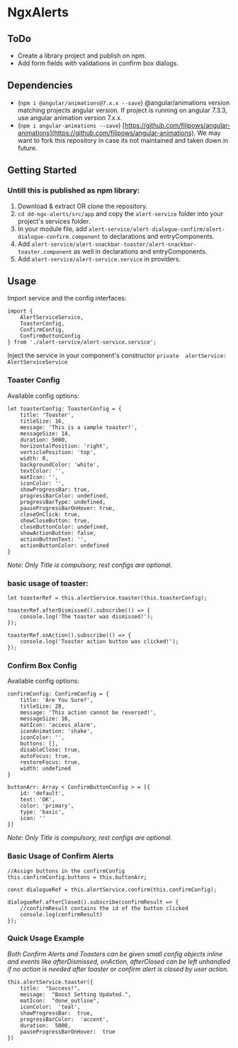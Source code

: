 
# NgxAlerts

## ToDo
* Create a library project and publish on npm.
* Add form fields with validations in confirm box dialogs.

## Dependencies
* (`npm i @angular/animations@7.x.x --save`) @angular/animations version matching projects angular version. If project is running on angular 7.3.3, use angular animation version 7.x.x.
* (`npm i angular-animations --save`)  [https://github.com/filipows/angular-animations](https://github.com/filipows/angular-animations). We may want to fork this repository in case its not maintained and taken down in future.

## Getting Started
### Untill this is published as npm library:
1. Download & extract OR clone the repository.
2. `cd dd-ngx-alerts/src/app` and copy the `alert-service` folder into your project's services folder.
3. In your module file, add `alert-service/alert-dialogue-confirm/alert-dialogue-confirm.component` to declarations and entryComponents.
4. Add `alert-service/alert-snackbar-toaster/alert-snackbar-toaster.component` as well in declarations and entryComponents.
5. Add `alert-service/alert-service.service` in providers.

## Usage 
Import service and the config interfaces:
``` 
import {
	AlertServiceService,
	ToasterConfig, 
	ConfirmConfig, 
	ConfirmButtonConfig
} from './alert-service/alert-service.service';
```
Inject the service in your component's constructor `private  alertService: AlertServiceService`



### Toaster Config
Available config options: 
``` 
let toasterConfig: ToasterConfig = {
	title: 'Toaster',
	titleSize: 16,
	message: 'This is a sample toaster!',
	messageSize: 14,
	duration: 5000,
	horizontalPosition: 'right',
	verticlePosition: 'top',
	width: 0,
	backgroundColor: 'white',
	textColor: '',
	matIcon: '',
	iconColor: '',
	showProgressBar: true,
	progressBarColor: undefined,
	progressBarType: undefined,
	pauseProgressBarOnHover: true,
	closeOnClick: true,
	showCloseButton: true,
	closeButtonColor: undefined,
	showActionButton: false,
	actionButtonText: '',
	actionButtonColor: undefined
}
```
*Note: Only Title is compulsory, rest configs are optional.*
 
### basic usage of toaster:

```
let toasterRef = this.alertService.toaster(this.toasterConfig);

toasterRef.afterDismissed().subscribe(() => {
	console.log('The toaster was dismissed!');
});

toasterRef.onAction().subscribe(() => {
	console.log('Toaster action button was clicked!');
});
```

### Confirm Box Config
Available config options: 
``` 
confirmConfig: ConfirmConfig = {
	title: 'Are You Sure?',
	titleSize: 28,
	message: 'This action cannot be reversed!',
	messageSize: 16,
	matIcon: 'access_alarm',
	iconAnimation: 'shake',
	iconColor: '',
	buttons: [],
	disableClose: true,
	autoFocus: true,
	restoreFocus: true,
	width: undefined
}

buttonArr: Array < ConfirmButtonConfig > = [{
	id: 'default',
	text: 'OK',
	color: 'primary',
	type: 'basic',
	icon: ''
}]
```
*Note: Only Title is compulsory, rest configs are optional.*

### Basic Usage of Confirm Alerts
```
//Assign buttons in the confirmConfig
this.confirmConfig.buttons = this.buttonArr;

const dialogueRef = this.alertService.confirm(this.confirmConfig);

dialogueRef.afterClosed().subscribe(confirmResult => {
	//confirmResult contains the id of the button clicked
	console.log(confirmResult)
});
```


### Quick Usage Example
*Both Confirm Alerts and Toasters can be given small config objects inline and events like  afterDismissed, onAction, afterClosed can be left unhandled if no action is needed  after toaster or confirm alert is closed by user action.*
```
this.alertService.toaster({
	title:  "Success!",
	message:  "Boost Setting Updated.",
	matIcon:  "done_outline",
	iconColor:  'teal',
	showProgressBar:  true,
	progressBarColor:  'accent',
	duration:  5000,
	pauseProgressBarOnHover:  true
})
```
